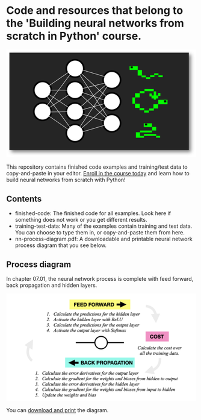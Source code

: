 # Code and resources that belong to the 'Building neural networks from scratch in Python' course.

![logo](https://github.com/madeinouweland/nn/blob/master/logo.png)

This repository contains finished code examples and training/test data to copy-and-paste in your editor. [Enroll in the course today](https://www.udemy.com/course/build-neural-networks-from-scratch-with-python-step-by-step/?referralCode=E814E83CD3F450CB4A1F) and learn how to build neural networks from scratch with Python!

## Contents

- finished-code: The finished code for all examples. Look here if something does not work or you get different results.
- training-test-data: Many of the examples contain training and test data. You can choose to type them in, or copy-and-paste them from here.
- nn-process-diagram.pdf: A downloadable and printable neural network process diagram that you see below.

## Process diagram

In chapter 07.01, the neural network process is complete with feed forward, back propagation and hidden layers.

![neural network process](https://github.com/madeinouweland/nn/blob/master/nn-process-diagram.jpeg)

You can [download and print](https://github.com/madeinouweland/nn/blob/master/nn-process-diagram.pdf) the diagram.
